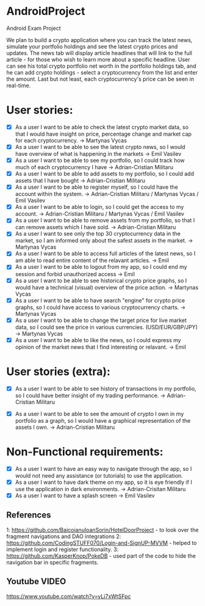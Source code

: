 # AndroidProject

Android Exam Project



We plan to build a crypto application where you can track the latest news, simulate your portfolio holdings and see the latest crypto prices and updates. 
The news tab will display article headlines that will link to the full article - for those who wish to learn more about a specific headline. 
User can see his total crypto portfolio net worth in the portfolio holdings tab, and he can add crypto holdings - select a cryptocurrency from the
list and enter the amount. Last but not least, each cryptocurrency's price can be seen in real-time.

# User stories:

- [x] As a user I want to be able to check the latest crypto market data, so that I would have insight on price, percentage change and market cap for each cryptocurrency.  -> Martynas Vycas
- [x] As a user I want to be able to see the latest crypto news, so I would have overview of what is happening in the markets -> Emil Vasilev
- [x] As a user I want to be able to see my portfolio, so I could track how much of each cryptocurrency I have -> Adrian-Cristian Militaru
- [x] As a user I want to be able to add assets to my portfolio, so I could add assets that I have bought -> Adrian-Cristian Militaru
- [x] As a user I want to be able to register myself, so I could have the account within the system. -> Adrian-Cristian Militaru / Martynas Vycas / Emil Vasilev
- [x] As a user I want to be able to login, so I could get the access to my account. -> Adrian-Cristian Militaru / Martynas Vycas / Emil Vasilev
- [x] As a user I want to be able to remove assets from my portfolio, so that I can remove assets which I have sold. -> Adrian-Cristian Militaru
- [x] As a user I want to see only the top 30 cryptocurrency data in the market, so I am informed only about the safest assets in the market. -> Martynas Vycas 
- [x] As a user I want to be able to access full articles of the latest news, so I am able to read entire content of the relavant articles. -> Emil
- [x] As a user I want to be able to logout from my app, so I could end my session and forbid unauthorized access -> Emil
- [x] As a user I want to be able to see historical crypto price graphs, so I would have a technical (visual) overview of the price action. -> Martynas Vycas 
- [x] As a user I want to be able to have search "engine" for crypto price graphs, so I could have access to various cryptocurrency charts. -> Martynas Vycas 
- [x] As a user I want to be able to change the target price for live market data, so I could see the price in various currencies. (USD/EUR/GBP/JPY) -> Martynas Vycas 
- [x] As a user I want to be able to like the news, so I could express my opinion of the market news that I find interesting or relavant.  -> Emil 

# User stories (extra):

- [x] As a user I want to be able to see history of transactions in my portfolio, so I could have better insight of my trading performance. -> Adrian-Cristian Militaru
- [x] As a user I want to be able to see the amount of crypto I own in my portfolio as a graph, so I would have a graphical representation of the assets I own. -> Adrian-Cristian Militaru


# Non-Functional requirements:

- [x] As a user I want to have an easy way to navigate through the app, so I would not need any assistance (or tutorials) to use the application.
- [x] As a user I want to have dark theme on my app, so it is eye friendly if I use the application in dark environments.  -> Adrian-Crisitan Militaru
- [x] As a user I want to have a splash screen -> Emil Vasilev

## References

1: https://github.com/BaicoianuIoanSorin/HotelDoorProject - to look over the fragment navigations and DAO integrations
2: https://github.com/CodingSTUFF070/Login-and-SignUP-MVVM - helped to implement login and register functionality.
3: https://github.com/KasperKnop/PokeDB - used part of the code to hide the navigation bar in specific fragments.

## Youtube VIDEO

https://www.youtube.com/watch?v=yLi7xWtSFpc
